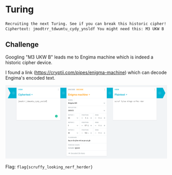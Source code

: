 # Turing
```
Recruiting the next Turing. See if you can break this historic cipher! Ciphertext: jmodtrr_tdwumtu_cydy_ynsldf You might need this: M3 UKW B
```

## Challenge
Googling "M3 UKW B" leads me to Engima machine which is indeed a historic cipher device.

I found a link (https://cryptii.com/pipes/enigma-machine) which can decode Engima's encoded text.

<p align="center">
    <kbd><img src="images/Turing-1.PNG" caption="Challenge" /></kbd><br/>
</p>

Flag: `flag{scruffy_looking_nerf_herder}`